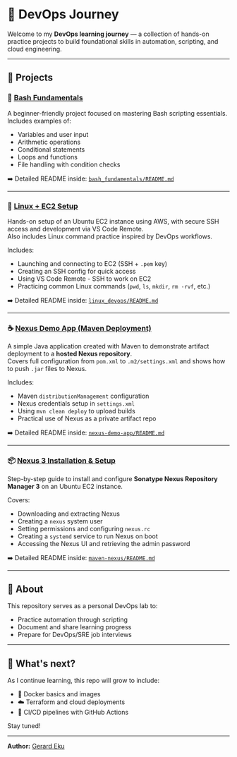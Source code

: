 # 🚀 DevOps Journey

Welcome to my **DevOps learning journey** — a collection of hands-on practice projects to build foundational skills in automation, scripting, and cloud engineering.

---

## 📁 Projects

### 🐚 [Bash Fundamentals](./bash_fundamentals.sh)

A beginner-friendly project focused on mastering Bash scripting essentials.  
Includes examples of:

- Variables and user input
- Arithmetic operations
- Conditional statements
- Loops and functions
- File handling with condition checks

➡️ Detailed README inside: [`bash_fundamentals/README.md`](./bash_fundamentals/README.md)

---

### 🐧 [Linux + EC2 Setup](./linux-ec2-setup)

Hands-on setup of an Ubuntu EC2 instance using AWS, with secure SSH access and development via VS Code Remote.  
Also includes Linux command practice inspired by DevOps workflows.

Includes:

- Launching and connecting to EC2 (SSH + `.pem` key)
- Creating an SSH config for quick access
- Using VS Code Remote - SSH to work on EC2
- Practicing common Linux commands (`pwd`, `ls`, `mkdir`, `rm -rvf`, etc.)

➡️ Detailed README inside: [`linux_devops/README.md`](./linux_devops/README.md)


---

### ☕ [Nexus Demo App (Maven Deployment)](./nexus-demo-app)

A simple Java application created with Maven to demonstrate artifact deployment to a **hosted Nexus repository**.  
Covers full configuration from `pom.xml` to `.m2/settings.xml` and shows how to push `.jar` files to Nexus.

Includes:

- Maven `distributionManagement` configuration  
- Nexus credentials setup in `settings.xml`  
- Using `mvn clean deploy` to upload builds  
- Practical use of Nexus as a private artifact repo

➡️ Detailed README inside: [`nexus-demo-app/README.md`](./nexus-demo-app/README.md)

---

### 📦 [Nexus 3 Installation & Setup](./maven-nexus)

Step-by-step guide to install and configure **Sonatype Nexus Repository Manager 3** on an Ubuntu EC2 instance.

Covers:

- Downloading and extracting Nexus  
- Creating a `nexus` system user  
- Setting permissions and configuring `nexus.rc`  
- Creating a `systemd` service to run Nexus on boot  
- Accessing the Nexus UI and retrieving the admin password

➡️ Detailed README inside: [`maven-nexus/README.md`](./maven-nexus/README.md)

---

## 🧠 About

This repository serves as a personal DevOps lab to:

- Practice automation through scripting
- Document and share learning progress
- Prepare for DevOps/SRE job interviews

---

## 📌 What's next?

As I continue learning, this repo will grow to include:

- 🐳 Docker basics and images
- ☁️ Terraform and cloud deployments
- 🔧 CI/CD pipelines with GitHub Actions

Stay tuned!

---

**Author:** [Gerard Eku](https://github.com/gerardinhoo)
